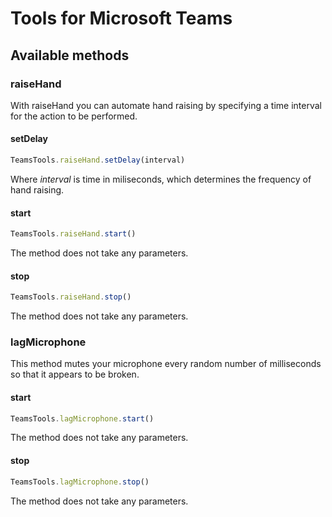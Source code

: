 # Tools for Microsoft Teams

## Available methods

### raiseHand
With raiseHand you can automate hand raising by specifying a time interval for the action to be performed.
#### setDelay
```javascript
TeamsTools.raiseHand.setDelay(interval)
```
Where *interval* is time in miliseconds, which determines the frequency of hand raising.
#### start
```javascript
TeamsTools.raiseHand.start()
```
The method does not take any parameters.
#### stop
```javascript
TeamsTools.raiseHand.stop()
```
The method does not take any parameters.

### lagMicrophone
This method mutes your microphone every random number of milliseconds so that it appears to be broken.
#### start
```javascript
TeamsTools.lagMicrophone.start()
```
The method does not take any parameters.
#### stop
```javascript
TeamsTools.lagMicrophone.stop()
```
The method does not take any parameters.
